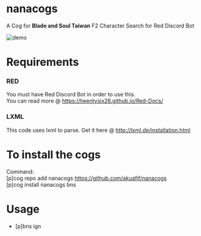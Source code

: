 # nanacogs
A Cog for **Blade and Soul Taiwan** F2 Character Search for Red Discord Bot

![demo](https://cdn.discordapp.com/attachments/334877847124443136/383480427882479616/image.png)

# Requirements 
### RED
You must have Red Discord Bot in order to use this. </br>
You can read more @ https://twentysix26.github.io/Red-Docs/

### LXML
This code uses lxml to parse.
Get it here @ http://lxml.de/installation.html

# To install the cogs
Command: </br>
[p]cog repo add nanacogs https://github.com/akuafif/nanacogs </br>
[p]cog install nanacogs bns </br>

# Usage
- [p]bns ign
